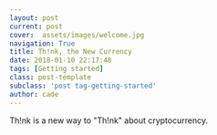 ```yaml
---
layout: post
current: post
cover:  assets/images/welcome.jpg
navigation: True
title: Th!nk, the New Currency
date: 2018-01-10 22:17:48
tags: [Getting started]
class: post-template
subclass: 'post tag-getting-started'
author: cade
---
```


Th!nk is a new way to "Th!nk" about cryptocurrency.


